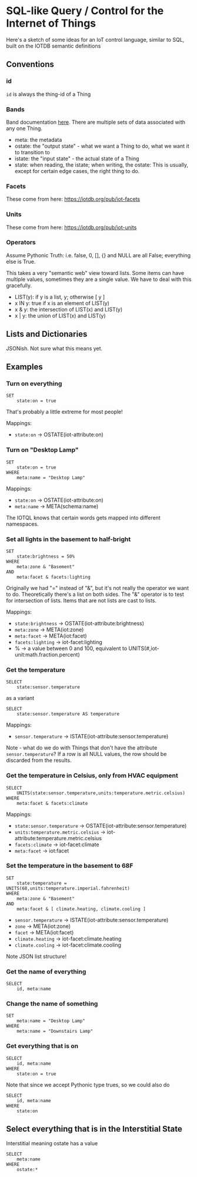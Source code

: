 # SQL-like Query / Control for the Internet of Things

Here's a sketch of some ideas for an IoT control language, similar to SQL, built on the IOTDB semantic definitions

## Conventions

### id
<code>id</code> is always the thing-id of a Thing

### Bands
Band documentation [here](https://homestar.io/about/bands).
There are multiple sets of data associated with any one Thing.

* meta: the metadata
* ostate: the "output state" - what we want a Thing to do, what we want it to transition to
* istate: the "input state" - the actual state of a Thing
* state: when reading, the istate; when writing, the ostate: This is usually, except for certain edge cases, the right thing to do.

### Facets

These come from here: https://iotdb.org/pub/iot-facets

### Units

These come from here: https://iotdb.org/pub/iot-units

### Operators

Assume Pythonic Truth: i.e. false, 0, [], {} and NULL are all False; everything else is True.

This takes a very "semantic web" view toward lists. Some items can have multiple values, sometimes they are a single value. We have to deal with this gracefully.

* LIST(y): if y is a list, y; otherwise [ y ]
* x IN y: true if x is an element of LIST(y)
* x & y: the intersection of LIST(x) and LIST(y)
* x | y: the union of LIST(x) and LIST(y)

## Lists and Dictionaries

JSONish. Not sure what this means yet.

## Examples
### Turn on everything

	SET
		state:on = true
		
That's probably a little extreme for most people!

Mappings:

* <code>state:on</code> → OSTATE(iot-attribute:on)


### Turn on "Desktop Lamp"

	SET
		state:on = true
	WHERE
		meta:name = "Desktop Lamp"

Mappings:

* <code>state:on</code> → OSTATE(iot-attribute:on) 
* <code>meta:name</code> → META(schema:name)

The IOTQL knows that certain words gets mapped into different namespaces.


### Set all lights in the basement to half-bright

	SET
		state:brightness = 50%
	WHERE
		meta:zone & "Basement"
	AND
		meta:facet & facets:lighting
		
Originally we had "=" instead of "&", but it's not really the operator we want to do. Theoretically there's a list on both sides. The "&" operator is to test for intersection of lists. Items that are not lists are cast to lists. 
		
Mappings:

* <code>state:brightness</code> → OSTATE(iot-attribute:brightness)
* <code>meta:zone</code> → META(iot:zone)
* <code>meta:facet</code> → META(iot:facet)
* <code>facets:lighting</code> → iot-facet:lighting
* % → a value between 0 and 100, equivalent to UNITS(#,iot-unit:math.fraction.percent)

### Get the temperature

	SELECT
		state:sensor.temperature
	
as a variant

	SELECT
		state:sensor.temperature AS temperature
		
Mappings:

* <code>sensor.temperature</code> → ISTATE(iot-attribute:sensor.temperature)

Note - what do we do with Things that don't have the attribute <code>sensor.temperature</code>? If a row is all NULL values, the row should be discarded from the results.

### Get the temperature in Celsius, only from HVAC equipment

	SELECT
		UNITS(state:sensor.temperature,units:temperature.metric.celsius)
	WHERE
		meta:facet & facets:climate
		
Mappings:

* <code>state:sensor.temperature</code> → OSTATE(iot-attribute:sensor.temperature)
* <code>units:temperature.metric.celsius</code> → iot-attribute:temperature.metric.celsius
* <code>facets:climate</code> → iot-facet:climate
* <code>meta:facet</code> → iot:facet

### Set the temperature in the basement to 68F

	SET
		state:temperature = UNITS(68,units:temperature.imperial.fahrenheit)
	WHERE
		meta:zone & "Basement"
	AND 
		meta:facet & [ climate.heating, climate.cooling ]
		
* <code>sensor.temperature</code> → ISTATE(iot-attribute:sensor.temperature)
* <code>zone</code> → META(iot:zone)
* <code>facet</code> → META(iot:facet)
* <code>climate.heating</code> → iot-facet:climate.heating
* <code>climate.cooling</code> → iot-facet:climate.cooling

Note JSON list structure!

### Get the name of everything

	SELECT
		id, meta:name
		
### Change the name of something

	SET
		meta:name = "Desktop Lamp"
	WHERE
		meta:name = "Downstairs Lamp"
		
### Get everything that is on

	SELECT
		id, meta:name
	WHERE
		state:on = true
		
Note that since we accept Pythonic type trues, so we could also do

	SELECT
		id, meta:name
	WHERE
		state:on
					
	
## Select everything that is in the Interstitial State

Interstitial meaning ostate has a value

	SELECT
		meta:name
	WHERE
		ostate:*
		








